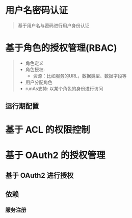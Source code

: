 # 用户名密码认证

> 基于用户名与密码进行用户身份认证



# 基于角色的授权管理(RBAC)

> - 角色定义
> - 角色授权:
>   - 资源：比如服务的URL，数据类型、数据字段等
> - 用户分配角色
> - runAs支持:  以某个角色的身份进行访问

## 运行期配置



# 基于 ACL 的权限控制



# 基于 OAuth2 的授权管理

## 基于 OAuth2 进行授权

## 依赖

### 服务注册





